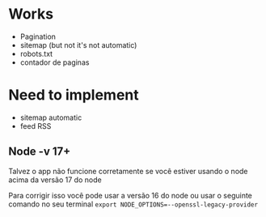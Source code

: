 # Works

- Pagination
- sitemap (but not it's not automatic)
- robots.txt
- contador de paginas


# Need to implement

- sitemap automatic
- feed RSS



## Node -v 17+

Talvez o app não funcione corretamente se você estiver usando o node acima da versão 17 do node

Para corrigir isso você pode usar a versão 16 do node ou usar o seguinte comando no seu terminal `export NODE_OPTIONS=--openssl-legacy-provider`